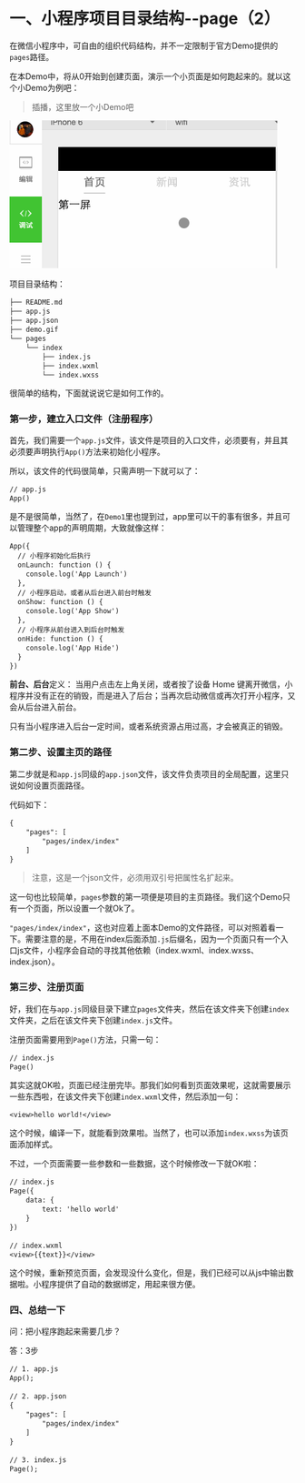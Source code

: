 # 一、小程序项目目录结构--page（2）

在微信小程序中，可自由的组织代码结构，并不一定限制于官方Demo提供的`pages`路径。

在本Demo中，将从0开始到创建页面，演示一个小页面是如何跑起来的。就以这个小Demo为例吧：

> 插播，这里放一个小Demo吧

![demo](demo.gif)

项目目录结构：

	├── README.md
	├── app.js
	├── app.json
	├── demo.gif
	└── pages
	    └── index
	        ├── index.js
	        ├── index.wxml
	        └── index.wxss

很简单的结构，下面就说说它是如何工作的。

### 第一步，建立入口文件（注册程序）

首先，我们需要一个`app.js`文件，该文件是项目的入口文件，必须要有，并且其必须要声明执行`App()`方法来初始化小程序。

所以，该文件的代码很简单，只需声明一下就可以了：

	// app.js
	App()

是不是很简单，当然了，在`Demo1`里也提到过，app里可以干的事有很多，并且可以管理整个app的声明周期，大致就像这样：

	App({
	  // 小程序初始化后执行
	  onLaunch: function () {
	    console.log('App Launch')
	  },
	  // 小程序启动，或者从后台进入前台时触发
	  onShow: function () {
	    console.log('App Show')
	  },
	  // 小程序从前台进入到后台时触发
	  onHide: function () {
	    console.log('App Hide')
	  }
	})

**前台、后台**定义： 当用户点击左上角关闭，或者按了设备 Home 键离开微信，小程序并没有正在的销毁，而是进入了后台；当再次启动微信或再次打开小程序，又会从后台进入前台。

只有当小程序进入后台一定时间，或者系统资源占用过高，才会被真正的销毁。

### 第二步、设置主页的路径

第二步就是和`app.js`同级的`app.json`文件，该文件负责项目的全局配置，这里只说如何设置页面路径。

代码如下：

	{
		"pages": [
			"pages/index/index"
		]
	}

> 注意，这是一个json文件，必须用双引号把属性名扩起来。

这一句也比较简单，`pages`参数的第一项便是项目的主页路径。我们这个Demo只有一个页面，所以设置一个就Ok了。

`"pages/index/index"`，这也对应着上面本Demo的文件路径，可以对照着看一下。需要注意的是，不用在index后面添加`.js`后缀名，因为一个页面只有一个入口js文件，小程序会自动的寻找其他依赖（index.wxml、index.wxss、index.json）。

### 第三步、注册页面

好，我们在与`app.js`同级目录下建立`pages`文件夹，然后在该文件夹下创建`index`文件夹，之后在该文件夹下创建`index.js`文件。

注册页面需要用到`Page()`方法，只需一句：

	// index.js
	Page()

其实这就OK啦，页面已经注册完毕。那我们如何看到页面效果呢，这就需要展示一些东西啦，在该文件夹下创建`index.wxml`文件，然后添加一句：

	<view>hello world!</view>

这个时候，编译一下，就能看到效果啦。当然了，也可以添加`index.wxss`为该页面添加样式。

不过，一个页面需要一些参数和一些数据，这个时候修改一下就OK啦：

	// index.js
	Page({
		data: {
			text: 'hello world'
		}
	})
	
	// index.wxml
	<view>{{text}}</view>

这个时候，重新预览页面，会发现没什么变化，但是，我们已经可以从js中输出数据啦。小程序提供了自动的数据绑定，用起来很方便。

### 四、总结一下

问：把小程序跑起来需要几步？

答：3步

	// 1. app.js
	App();
	
	// 2. app.json
	{
		"pages": [
			"pages/index/index"
		]
	}

	// 3. index.js
	Page();

